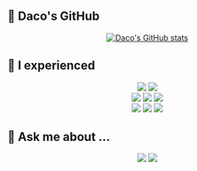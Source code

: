 ## 🤔 Daco's GitHub

<div align="center">
  
[![Daco's GitHub stats](https://github-readme-stats.vercel.app/api?username=Daco2020&show_icons=true&count_private=true)](https://github.com/Daco2020/github-readme-stats)


 <!--START_SECTION:waka-->
 
 <!--END_SECTION:waka-->
<!--  
[![Top Langs](https://github-readme-stats.vercel.app/api/top-langs/?username=Daco2020&hide=tex,html,css,c,Objective-C,Pug&layout=compact)](https://github.com/Daco2020/github-readme-stats)
  -->
</div>


## 🌱 I experienced

<div align="center">

<img src="https://img.shields.io/badge/Python-5175A7?style=flat-square&logo=Python&logoColor=white"/>

<img src="https://img.shields.io/badge/JavaScript-F0DF3E?style=flat-square&logo=Javascript&logoColor=white"/>

 <br>
  
<img src="https://img.shields.io/badge/Django-8bc34a?style=flat-square&logo=Django&logoColor=white"/>

<img src="https://img.shields.io/badge/Flask-0078ff?style=flat-square&logo=Flask&logoColor=white"/>

<img src="https://img.shields.io/badge/FastAPI-009184?style=flat-square&logo=FastAPI&logoColor=white"/>
  
 <br>
  
<img src="https://img.shields.io/badge/MySQL-tomato?style=flat-square&logo=MySQL&logoColor=white"/>
  
<img src="https://img.shields.io/badge/MongoDB-80b959?style=flat-square&logo=MongoDB&logoColor=white"/>
  
<img src="https://img.shields.io/badge/PostgreSQL-2d317a?style=flat-square&logo=PostgreSQL&logoColor=white"/>
</div>



## 💬 Ask me about ...
<div align="center">
<a href="https://daco2020.tistory.com/" target="_blank"><img src="https://img.shields.io/badge/Blog-20c997?style=flat-square&logo=v&logoColor=white"/></a>
<a href="mailto:dacokim32@gmail.com" target="_blank"><img src="https://img.shields.io/badge/Gmail-B54A3A?style=flat-square&logo=Gmail&logoColor=white"/></a>
</div>

<!--
**Daco2020/Daco2020** is a ✨ _special_ ✨ repository because its `README.md` (this file) appears on your GitHub profile.

Here are some ideas to get you started:

- 🔭 I’m currently working on ...
- 🌱 I’m currently learning ...
- 👯 I’m looking to collaborate on ...
- 🤔 I’m looking for help with ...
- 💬 Ask me about ...
- 📫 How to reach me: ...
- 😄 Pronouns: ...
- ⚡ Fun fact: ...
-->
